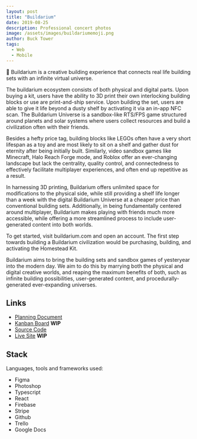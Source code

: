 ```yaml
---
layout: post
title: "Buildarium"
date: 2019-08-25
description: Professional concert photos
image: /assets/images/buildariumemoji.png
author: Buck Tower
tags: 
  - Web
  - Mobile
---
```

🧱 Buildarium is a creative building experience that connects real life building sets with an infinite virtual universe.

The buildarium ecosystem consists of both physical and digital parts. Upon buying a kit, users have the ability to 3D print their own interlocking building blocks or use are print-and-ship service. Upon building the set, users are able to give it life beyond a dusty shelf by activating it via an in-app NFC scan. The Buildarium Universe is a sandbox-like RTS/FPS game structured around planets and solar systems where users collect resources and build a civilization often with their friends.

Besides a hefty price tag, building blocks like LEGOs often have a very short lifespan as a toy and are most likely to sit on a shelf and gather dust for eternity after being initially built. Similarly, video sandbox games like Minecraft, Halo Reach Forge mode, and Roblox offer an ever-changing landscape but lack the centrality, quality control, and connectedness to effectively facilitate multiplayer experiences, and often end up repetitive as a result.

In harnessing 3D printing, Buildarium offers unlimited space for modifications to the physical side, while still providing a shelf life longer than a week with the digital Buildarium Universe at a cheaper price than conventional building sets. Additionally, in being fundamentally centered around multiplayer, Buildarium makes playing with friends much more accessible, while offering a more streamlined process to include user-generated content into both worlds.

To get started, visit buildarium.com and open an account. The first step towards building a Buildarium civilization would be purchasing, building, and activating the Homestead Kit.

Buildarium aims to bring the building sets and sandbox games of yesteryear into the modern day. We aim to do this by marrying both the physical and digital creative worlds, and reaping the maximum benefits of both, such as infinite building possibilities, user-generated content, and procedurally-generated ever-expanding universes.

## Links

* [Planning Document](https://docs.google.com/document/d/10MGxAuerO8S62fOJGI70085FeVFqUWtyWL9cqg8jPoU/edit?usp=sharing)
* [Kanban Board]() <b>WIP</b>
* [Source Code](https://github.com/piquestech)
* [Live Site]() <b>WIP</b>

## Stack

Languages, tools and frameworks used:

* Figma
* Photoshop
* Typescript
* React
* Firebase
* Stripe
* Github
* Trello
* Google Docs